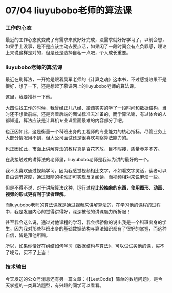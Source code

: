 # 07/04 liuyubobo老师的算法课

### 工作的心态

最近的工作心态就变成了有需求来就好好完成，没需求就好好学习了，以前会想，如果手上没事，是不是应该主动去要点活，如果闲了一段时间会有点负罪感，理论上来说这样是对的，但是还是选择自私一点吧，个人成长重要。

### liuyubobo老师的算法课

最近在刷算法，一开始是跟着吴军老师的《计算之魂》这本书，不过感觉效果不是很好，想了一下，还是想起了慕课网上的liuyubobo老师的算法课。

这里，我要推荐一下他。

大四快找工作的时候，我曾经正儿八经、踏踏实实的学了一段时间和数据结构，当时还不想做前端，还是奔着后端的面试标准去准备的，而学算法嘛，有过体会的人都知道，算法应该是计算机专业课里面最难的内容部分了吧。

也正因如此，这是衡量一个科班出身的工程师的专业能力的核心指标，尽管业务上大部分情况用不到，但大公司面试还是很喜欢考察算法能力的。

也正因如此，市面上讲解算法的教程真是百花齐放，目不暇接，质量参差不齐。

在我接触过的讲算法的老师里，liuyubobo老师是我认为讲的最好的一个。

我不太喜欢通过视频学习，因为我感觉视频相比文字，不如看文字灵活，读者可以自由调节速度，通过眼睛的移动即可实现反复阅读，而视频相对来说麻烦一些。

但是不得不说，对于讲解算法这种，运行过程**比较抽象的东西，使用图形、动画、视频的形式更有利于读者理解**。

而liuyubobo老师的算法课就是通过视频来讲解算法的，在学习他的课程的过程中，我是发自内心的觉得讲得好，深深被他的讲课魅力所折服！

甚至我会这么说，通过对他课程的学习，我会很骄傲的说出我是一个科班出身的学生，因为我对那些科班出身的基础数据结构与算法知识都有了很好的掌握，而这种自信，皆是拜他所赐。

所以，如果你恰好在纠结如何学习《数据结构与算法》，可以试试买他的课，买不了吃亏，买不了上当！

### 技术输出

今天发送的公众号消息还有另一篇文章：《【LeetCode】简单的数组问题》，是今天掌握的一类算法题型，有兴趣的同学可以看看。